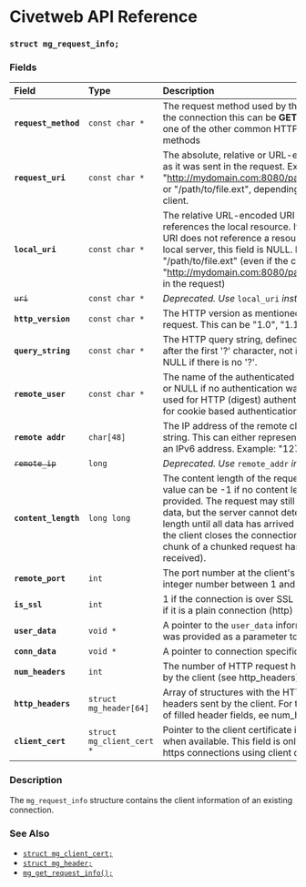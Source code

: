 # Civetweb API Reference

### `struct mg_request_info;`

### Fields

| Field | Type | Description |
| :--- | :--- | :--- |
|**`request_method`**|`const char *`| The request method used by the client for the connection this can be **GET**, **POST** or one of the other common HTTP request methods |
|**`request_uri`**|`const char *`| The absolute, relative or URL-encoded URI as it was sent in the request.  Example: "http://mydomain.com:8080/path/to/file.ext" or "/path/to/file.ext", depending on the client. |
|**`local_uri`**|`const char *`| The relative URL-encoded URI as it references the local resource. If the request URI does not reference a resource on the local server, this field is NULL.  Example: "/path/to/file.ext" (even if the client used "http://mydomain.com:8080/path/to/file.ext" in the request) |
|~~`uri`~~|`const char *`| *Deprecated. Use* `local_uri` *instead* |
|**`http_version`**|`const char *`| The HTTP version as mentioned in the client request. This can be "1.0", "1.1", etc. |
|**`query_string`**|`const char *`| The HTTP query string, defined as URL part after the first '?' character, not including '?'. NULL if there is no '?'. |
|**`remote_user`**|`const char *`| The name of the authenticated remote user, or NULL if no authentication was used. Only used for HTTP (digest) authentication, not for cookie based authentication. |
|**`remote addr`**|`char[48]`| The IP address of the remote client as a string. This can either represent an IPv4 or an IPv6 address.  Example: "127.0.0.1" |
|~~`remote_ip`~~|`long`| *Deprecated. Use* `remote_addr` *instead* |
|**`content_length`**|`long long`| The content length of the request body. This value can be -1 if no content length was provided. The request may still have body data, but the server cannot determine the length until all data has arrived (e.g. when the client closes the connection, or the final chunk of a chunked request has been received). |
|**`remote_port`**|`int`| The port number at the client's side (an integer number between 1 and 65535). |
|**`is_ssl`**|`int`| 1 if the connection is over SSL (https), and 0 if it is a plain connection (http) |
|**`user_data`**|`void *`| A pointer to the `user_data` information which was provided as a parameter to `mg_start()`. |
|**`conn_data`**|`void *`| A pointer to connection specific user data |
|**`num_headers`**|`int`| The number of HTTP request headers sent by the client (see http_headers) |
|**`http_headers`**|`struct mg_header[64]`| Array of structures with the HTTP request headers sent by the client. For the number of filled header fields, ee num_headers. |
|**`client_cert`**|`struct mg_client_cert *`| Pointer to the client certificate information, when available. This field is only filled for https connections using client certificates. |

### Description

The `mg_request_info` structure contains the client information of an existing connection.

### See Also

* [`struct mg_client_cert;`](mg_client_cert.md)
* [`struct mg_header;`](mg_header.md)
* [`mg_get_request_info();`](mg_get_request_info.md)
